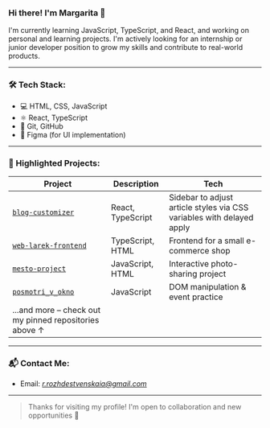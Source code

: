 ### Hi there! I'm Margarita 👋

I'm currently learning JavaScript, TypeScript, and React, and working on personal and learning projects. I'm actively looking for an internship or junior developer position to grow my skills and contribute to real-world products.

---

### 🛠️ Tech Stack:

- 💻 HTML, CSS, JavaScript
- ⚛️ React, TypeScript
- 🧰 Git, GitHub
- 🎨 Figma (for UI implementation)

---

### 📌 Highlighted Projects:
| Project | Description | Tech |
|--------|-------------|------|
| [`blog-customizer`](https://github.com/TatiRRo/blog-customizer) | React, TypeScript| Sidebar to adjust article styles via CSS variables with delayed apply
| [`web-larek-frontend`](https://github.com/TatiRRo/web-larek-frontend) | TypeScript, HTML | Frontend for a small e-commerce shop |
| [`mesto-project`](https://github.com/TatiRRo/mesto-project-ff) | JavaScript, HTML | Interactive photo-sharing project |
| [`posmotri_v_okno`](https://github.com/TatiRRo/posmotri_v_okno) | JavaScript | DOM manipulation & event practice |
| ...and more – check out my pinned repositories above ↑

---

### 📬 Contact Me:

- Email: *r.rozhdestvenskaia@gmail.com*
---

> Thanks for visiting my profile! I'm open to collaboration and new opportunities 🤝
